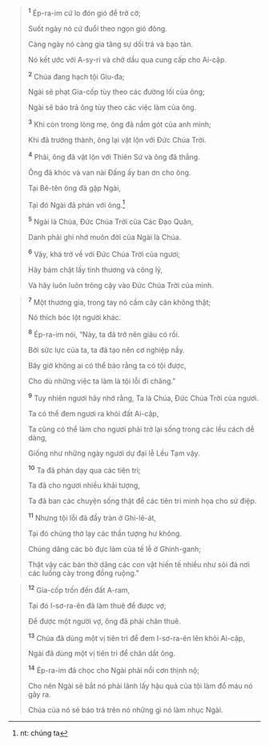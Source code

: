 > <sup><b>1</b></sup> Ép-ra-im cứ lo đón gió để trở cờ;
> 
> Suốt ngày nó cứ đuổi theo ngọn gió đông.
> 
> Càng ngày nó càng gia tăng sự dối trá và bạo tàn.
> 
> Nó kết ước với A-sy-ri và chở dầu qua cung cấp cho Ai-cập.
> 
> <sup><b>2</b></sup> Chúa đang hạch tội Giu-đa;
> 
> Ngài sẽ phạt Gia-cốp tùy theo các đường lối của ông;
> 
> Ngài sẽ báo trả ông tùy theo các việc làm của ông.
> 
> <sup><b>3</b></sup> Khi còn trong lòng mẹ, ông đã nắm gót của anh mình;
> 
> Khi đã trưởng thành, ông lại vật lộn với Ðức Chúa Trời.
> 
> <sup><b>4</b></sup> Phải, ông đã vật lộn với Thiên Sứ và ông đã thắng.
> 
> Ông đã khóc và van nài Ðấng ấy ban ơn cho ông.
> 
> Tại Bê-tên ông đã gặp Ngài,
> 
> Tại đó Ngài đã phán với ông.[^1-109ff694-3bfe-43a3-abfe-ccdef4e8c14e]
> 
> <sup><b>5</b></sup> Ngài là Chúa, Ðức Chúa Trời của Các Ðạo Quân,
> 
> Danh phải ghi nhớ muôn đời của Ngài là Chúa.
> 
> <sup><b>6</b></sup> Vậy, khá trở về với Ðức Chúa Trời của ngươi;
> 
> Hãy bám chặt lấy tình thương và công lý,
> 
> Và hãy luôn luôn trông cậy vào Ðức Chúa Trời của mình.
>


> <sup><b>7</b></sup> Một thương gia, trong tay nó cầm cây cân không thật;
> 
> Nó thích bóc lột người khác.
> 
> <sup><b>8</b></sup> Ép-ra-im nói, “Này, ta đã trở nên giàu có rồi.
> 
> Bởi sức lực của ta, ta đã tạo nên cơ nghiệp nầy.
> 
> Bây giờ không ai có thể bảo rằng ta có tội được,
> 
> Cho dù những việc ta làm là tội lỗi đi chăng.”
> 
> <sup><b>9</b></sup> Tuy nhiên ngươi hãy nhớ rằng, Ta là Chúa, Ðức Chúa Trời của ngươi.
> 
> Ta có thể đem ngươi ra khỏi đất Ai-cập,
> 
> Ta cũng có thể làm cho ngươi phải trở lại sống trong các lều cách dễ dàng,
> 
> Giống như những ngày ngươi dự đại lễ Lều Tạm vậy.
> 
> <sup><b>10</b></sup> Ta đã phán dạy qua các tiên tri;
> 
> Ta đã cho ngươi nhiều khải tượng,
> 
> Ta đã ban các chuyện sống thật để các tiên tri minh họa cho sứ điệp.
> 
> <sup><b>11</b></sup> Nhưng tội lỗi đã đầy tràn ở Ghi-lê-át,
> 
> Tại đó chúng thờ lạy các thần tượng hư không.
> 
> Chúng dâng các bò đực làm của tế lễ ở Ghinh-ganh;
> 
> Thật vậy các bàn thờ dâng các con vật hiến tế nhiều như sỏi đá nơi các luống cày trong đồng ruộng.”
>


> <sup><b>12</b></sup> Gia-cốp trốn đến đất A-ram,
> 
> Tại đó I-sơ-ra-ên đã làm thuê để được vợ;
> 
> Ðể được một người vợ, ông đã phải chăn thuê.
> 
> <sup><b>13</b></sup> Chúa đã dùng một vị tiên tri để đem I-sơ-ra-ên lên khỏi Ai-cập,
> 
> Ngài đã dùng một vị tiên tri để chăn dắt ông.
> 
> <sup><b>14</b></sup> Ép-ra-im đã chọc cho Ngài phải nổi cơn thịnh nộ;
> 
> Cho nên Ngài sẽ bắt nó phải lãnh lấy hậu quả của tội làm đổ máu nó gây ra.
> 
> Chúa của nó sẽ báo trả trên nó những gì nó làm nhục Ngài.
>

[^1-109ff694-3bfe-43a3-abfe-ccdef4e8c14e]: nt: chúng ta